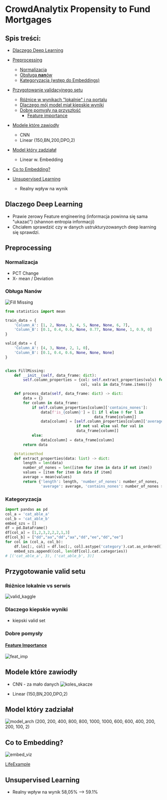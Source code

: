 # CrowdAnalytix Propensity to Fund Mortgages
## Spis treści:
- [Dlaczego Deep Learning](#dlaczego-deep-learning)
- [Preprocessing](#preprocessing)
    - [Normalizacja](#normalizacja)
    - [Obsługa **nan**ów](#obuga-nanw)
    - [Kategoryzacja (wstęp do Embeddings)](#kategoryzacja)
- [Przygotowanie validacyjnego setu](#przygotowanie-valid-setu)
    - [Różnice w wynikach "lokalnie" i na portalu](#rnice-lokalnie-vs-serwis)
    - [Dlaczego mój model miał kiepskie wyniki](#dlaczego-kiepskie-wyniki)
    - [Dobre pomysły na przyszłość](#dobre-pomysy)
        - [Feature importance](#feature-importance)

- [Modele które zawiodły](#modele-ktre-zawiody)
    - CNN
    - Linear (150,BN,200,DPO,2)
- [Model który zadziałał](#model-ktry-zadziaa)
    - Linear w. Embedding
- [Co to Embedding?](#co-to-embedding)
- [Unsupervised Learning](#unsupervised-learning)
    - Realny wpływ na wynik


## Dlaczego Deep Learning
- Prawie zerowy Feature engineering (informacja powinna się sama "ukazać") (shannon entropia informacji)
- Chciałem sprawdzić czy w danych ustrukturyzowanych deep learning się sprawdzi.
## Preprocessing
### Normalizacja
- PCT Change
- X- mean / Deviation
### Obługa Nanów
![Fill Missing][fill_missing]
```python
from statistics import mean

train_data = {
    'Column_A': [1, 2, None, 3, 4, 5, None, None, 6, 7],
    'Column_B': [0.1, 0.4, 0.6, None, 0.77, None, None, 1, 0.9, 0]
}

valid_data = {
    'Column_A': [4, 3, None, 2, 1, 0],
    'Column_B': [0.1, 0.4, 0.6, None, None, None]
}


class FillMissing:
    def __init__(self, data_frame: dict):
        self.column_properties = {col: self.extract_properties(vals) for
                                  col, vals in data_frame.items()}

    def process_data(self, data_frame: dict) -> dict:
        data = {}
        for column in data_frame:
            if self.column_properties[column]['contains_nones']:
                data[f'is_{column}'] = [1 if l else 0 for l in
                                        data_frame[column]]
                data[column] = [self.column_properties[column]['average']
                                if not val else val for val in
                                data_frame[column]]
            else:
                data[column] = data_frame[column]
        return data

    @staticmethod
    def extract_properties(data: list) -> dict:
        length = len(data)
        number_of_nones = len([item for item in data if not item])
        values = [item for item in data if item]
        average = mean(values)
        return {'length': length, 'number_of_nones': number_of_nones,
                'average': average, 'contains_nones': number_of_nones > 0}

```
### Kategoryzacja
```python
import pandas as pd
col_a = 'cat_able_a'
col_b = 'cat_able_b'
embed_szs = []
df = pd.DataFrame()
df[col_a] = [1,2,3,2,2,2,1,3]
df[col_b] = ["dd","aa","dd","aa","dd","ee","dd","ee"]
for col in (col_a, col_b):
    df.loc[:, col] = df.loc[:, col].astype('category').cat.as_ordered()
    embed_szs.append((col, len(df[col].cat.categories))
# [('cat_able_a', 3), ('cat_able_b', 3)]
```
## Przygotowanie valid setu
### Różnice lokalnie vs serwis
![valid_kaggle]
### Dlaczego kiepskie wyniki
- kiepski valid set
### Dobre pomysły
#### [Feature Importance][feat_importance]
![feat_imp]


## Modele które zawiodły
- CNN - za mało danych
![koles_skacze]


- Linear (150,BN,200,DPO,2)


## Model który zadziałał
![model_arch]
(200, 200, 400, 800, 800, 1000, 1000, 600, 600, 400, 200, 200, 100, 2)
## Co to Embedding?
![embed_viz]

[LifeExample][embed_url]

## Unsupervised Learning
- Realny wpływ na wynik
58,05% --> 59.1%







[crowd_analytix]: https://www.crowdanalytix.com/contests/propensity-to-fund-mortgages
[embed_url]: https://embeddings.macheads101.com/
[feat_importance]: https://towardsdatascience.com/feature-selection-techniques-in-machine-learning-with-python-f24e7da3f36e
[fill_missing]: docs/fillmissing.png "Fill Missing Mechanism"
[embed_viz]: docs/embed_viz.png "Embedding visualization"
[model_arch]:docs/model_arch.png "Model Architecture"
[valid_kaggle]: docs/valid_kaggle.png
[feat_imp]:docs/feat_imp.png
[koles_skacze]:docs/action.jpg